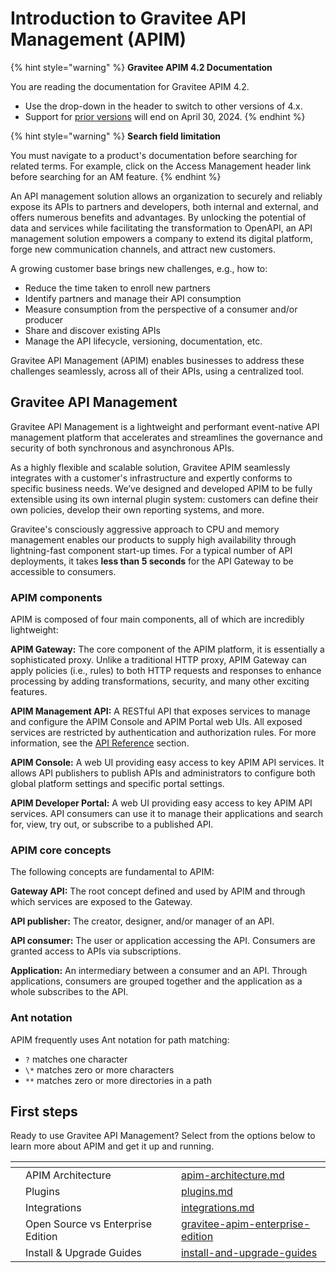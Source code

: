 # Introduction to Gravitee API Management (APIM)

{% hint style="warning" %}
**Gravitee APIM 4.2 Documentation**

You are reading the documentation for Gravitee APIM 4.2.

* Use the drop-down in the header to switch to other versions of 4.x.
* Support for [prior versions](https://docs.gravitee.io/) will end on April 30, 2024.
{% endhint %}

{% hint style="warning" %}
**Search field limitation**&#x20;

You must navigate to a product's documentation before searching for related terms. For example, click on the Access Management header link before searching for an AM feature.
{% endhint %}

An API management solution allows an organization to securely and reliably expose its APIs to partners and developers, both internal and external, and offers numerous benefits and advantages. By unlocking the potential of data and services while facilitating the transformation to OpenAPI, an API management solution empowers a company to extend its digital platform, forge new communication channels, and attract new customers.

A growing customer base brings new challenges, e.g., how to:

* Reduce the time taken to enroll new partners
* Identify partners and manage their API consumption
* Measure consumption from the perspective of a consumer and/or producer
* Share and discover existing APIs
* Manage the API lifecycle, versioning, documentation, etc.

Gravitee API Management (APIM) enables businesses to address these challenges seamlessly, across all of their APIs, using a centralized tool.

## Gravitee API Management

Gravitee API Management is a lightweight and performant event-native API management platform that accelerates and streamlines the governance and security of both synchronous and asynchronous APIs.

As a highly flexible and scalable solution, Gravitee APIM seamlessly integrates with a customer's infrastructure and expertly conforms to specific business needs. We’ve designed and developed APIM to be fully extensible using its own internal plugin system: customers can define their own policies, develop their own reporting systems, and more.

Gravitee's consciously aggressive approach to CPU and memory management enables our products to supply high availability through lightning-fast component start-up times. For a typical number of API deployments, it takes **less than 5 seconds** for the API Gateway to be accessible to consumers.

### APIM components

APIM is composed of four main components, all of which are incredibly lightweight:

**APIM Gateway:** The core component of the APIM platform, it is essentially a sophisticated proxy. Unlike a traditional HTTP proxy, APIM Gateway can apply policies (i.e., rules) to both HTTP requests and responses to enhance processing by adding transformations, security, and many other exciting features.

**APIM Management API:** A RESTful API that exposes services to manage and configure the APIM Console and APIM Portal web UIs. All exposed services are restricted by authentication and authorization rules. For more information, see the [API Reference](reference/management-api-reference.md) section.

**APIM Console:** A web UI providing easy access to key APIM API services. It allows API publishers to publish APIs and administrators to configure both global platform settings and specific portal settings.

**APIM Developer Portal:** A web UI providing easy access to key APIM API services. API consumers can use it to manage their applications and search for, view, try out, or subscribe to a published API.

### APIM core concepts

The following concepts are fundamental to APIM:

**Gateway API:** The root concept defined and used by APIM and through which services are exposed to the Gateway.

**API publisher:** The creator, designer, and/or manager of an API.

**API consumer:** The user or application accessing the API. Consumers are granted access to APIs via subscriptions.

**Application:** An intermediary between a consumer and an API. Through applications, consumers are grouped together and the application as a whole subscribes to the API.

### Ant notation

APIM frequently uses Ant notation for path matching:

* `?` matches one character
* `\*` matches zero or more characters
* `**` matches zero or more directories in a path

## First steps

Ready to use Gravitee API Management? Select from the options below to learn more about APIM and get it up and running.

<table data-view="cards"><thead><tr><th></th><th></th><th></th><th data-hidden data-card-target data-type="content-ref"></th></tr></thead><tbody><tr><td></td><td>APIM Architecture</td><td></td><td><a href="overview/apim-architecture.md">apim-architecture.md</a></td></tr><tr><td></td><td>Plugins</td><td></td><td><a href="overview/plugins.md">plugins.md</a></td></tr><tr><td></td><td>Integrations</td><td></td><td><a href="overview/integrations.md">integrations.md</a></td></tr><tr><td></td><td>Open Source vs Enterprise Edition</td><td></td><td><a href="overview/gravitee-apim-enterprise-edition/">gravitee-apim-enterprise-edition</a></td></tr><tr><td></td><td>Install &#x26; Upgrade Guides</td><td></td><td><a href="getting-started/install-and-upgrade-guides/">install-and-upgrade-guides</a></td></tr></tbody></table>
